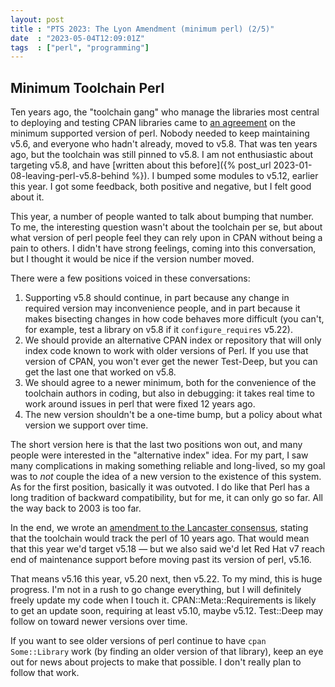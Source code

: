 ```yaml
---
layout: post
title : "PTS 2023: The Lyon Amendment (minimum perl) (2/5)"
date  : "2023-05-04T12:09:01Z"
tags  : ["perl", "programming"]
---
```


## Minimum Toolchain Perl

Ten years ago, the "toolchain gang" who manage the libraries most central to
deploying and testing CPAN libraries came to [an
agreement](https://github.com/Perl-Toolchain-Gang/toolchain-site/blob/master/lancaster-consensus.md)
on the minimum supported version of perl.  Nobody needed to keep maintaining
v5.6, and everyone who hadn't already, moved to v5.8.  That was ten years ago,
but the toolchain was still pinned to v5.8.  I am not enthusiastic about
targeting v5.8, and have [written about this before]({% post_url
2023-01-08-leaving-perl-v5.8-behind %}).  I bumped some modules to v5.12,
earlier this year.  I got some feedback, both positive and negative, but I felt
good about it.

This year, a number of people wanted to talk about bumping that number.  To me,
the interesting question wasn't about the toolchain per se, but about what
version of perl people feel they can rely upon in CPAN without being a pain to
others.  I didn't have strong feelings, coming into this conversation, but I
thought it would be nice if the version number moved.

There were a few positions voiced in these conversations:

1. Supporting v5.8 should continue, in part because any change in required
   version may inconvenience people, and in part because it makes bisecting
   changes in how code behaves more difficult (you can't, for example, test a
   library on v5.8 if it `configure_requires` v5.22).
2. We should provide an alternative CPAN index or repository that will only
   index code known to work with older versions of Perl.  If you use that
   version of CPAN, you won't ever get the newer Test-Deep, but you can get the
   last one that worked on v5.8.
3. We should agree to a newer minimum, both for the convenience of the
   toolchain authors in coding, but also in debugging: it takes real time to
   work around issues in perl that were fixed 12 years ago.
4. The new version shouldn't be a one-time bump, but a policy about what
   version we support over time.

The short version here is that the last two positions won out, and many people
were interested in the "alternative index" idea.  For my part, I saw many
complications in making something reliable and long-lived, so my goal was to
*not* couple the idea of a new version to the existence of this system.  As for
the first position, basically it was outvoted.  I do like that Perl has a long
tradition of backward compatibility, but for me, it can only go so far.  All
the way back to 2003 is too far.

In the end, we wrote an [amendment to the Lancaster
consensus](https://github.com/Perl-Toolchain-Gang/toolchain-site/blob/master/lyon-amendment.md),
stating that the toolchain would track the perl of 10 years ago.  That would
mean that this year we'd target v5.18 — but we also said we'd let Red Hat v7
reach end of maintenance support before moving past its version of perl, v5.16.

That means v5.16 this year, v5.20 next, then v5.22.  To my mind, this is huge
progress.  I'm not in a rush to go change everything, but I will definitely
freely update my code when I touch it.  CPAN::Meta::Requirements is likely to
get an update soon, requiring at least v5.10, maybe v5.12.  Test::Deep may
follow on toward newer versions over time.

If you want to see older versions of perl continue to have `cpan Some::Library`
work (by finding an older version of that library), keep an eye out for news
about projects to make that possible.  I don't really plan to follow that work.
